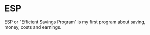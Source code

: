 # ESP
ESP or "Efficient Savings Program" is my first program about saving, money, costs and earnings.

